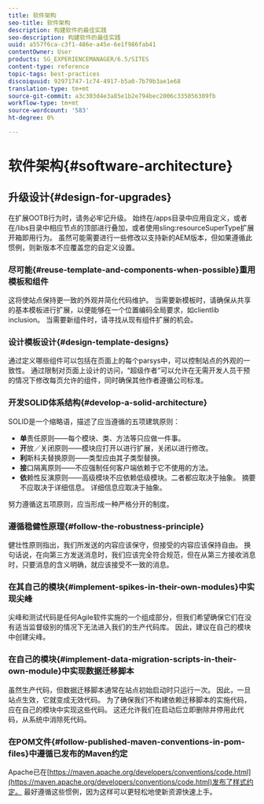 ```yaml
---
title: 软件架构
seo-title: 软件架构
description: 构建软件的最佳实践
seo-description: 构建软件的最佳实践
uuid: a557f6ca-c3f1-486e-a45e-6e1f986fab41
contentOwner: User
products: SG_EXPERIENCEMANAGER/6.5/SITES
content-type: reference
topic-tags: best-practices
discoiquuid: 92971747-1c74-4917-b5a0-7b79b3ae1e68
translation-type: tm+mt
source-git-commit: a3c303d4e3a85e1b2e794bec2006c335056309fb
workflow-type: tm+mt
source-wordcount: '583'
ht-degree: 0%

---
```



# 软件架构{#software-architecture}

## 升级设计{#design-for-upgrades}

在扩展OOTB行为时，请务必牢记升级。 始终在/apps目录中应用自定义，或者在/libs目录中相应节点的顶部进行叠加，或者使用sling:resourceSuperType扩展开箱即用行为。 虽然可能需要进行一些修改以支持新的AEM版本，但如果遵循此惯例，则新版本不应覆盖您的自定义设置。

### 尽可能{#reuse-template-and-components-when-possible}重用模板和组件

这将使站点保持更一致的外观并简化代码维护。 当需要新模板时，请确保从共享的基本模板进行扩展，以便能够在一个位置编码全局要求，如clientlib inclusion。 当需要新组件时，请寻找从现有组件扩展的机会。

### 设计模板设计{#design-template-designs}

通过定义哪些组件可以包括在页面上的每个parsys中，可以控制站点的外观的一致性。 通过限制对页面上设计的访问，“超级作者”可以允许在无需开发人员干预的情况下修改每页允许的组件，同时确保其他作者遵循公司标准。

### 开发SOLID体系结构{#develop-a-solid-architecture}

SOLID是一个缩略语，描述了应当遵循的五项建筑原则：

* **单**&#x200B;责任原则——每个模块、类、方法等只应做一件事。
* **开**&#x200B;放／关闭原则——模块应打开以进行扩展，关闭以进行修改。
* **利**&#x200B;斯科夫替换原则——类型应由其子类型替换。
* **接**&#x200B;口隔离原则——不应强制任何客户端依赖于它不使用的方法。
* **依**&#x200B;赖性反演原则——高级模块不应依赖低级模块。二者都应取决于抽象。 摘要不应取决于详细信息。 详细信息应取决于抽象。

努力遵循这五项原则，应当形成一种严格分开的制度。

### 遵循稳健性原理{#follow-the-robustness-principle}

健壮性原则指出，我们所发送的内容应该保守，但接受的内容应该保持自由。 换句话说，在向第三方发送消息时，我们应该完全符合规范，但在从第三方接收消息时，只要消息的含义明确，就应该接受不一致的消息。

### 在其自己的模块{#implement-spikes-in-their-own-modules}中实现尖峰

尖峰和测试代码是任何Agile软件实施的一个组成部分，但我们希望确保它们在没有适当监督级别的情况下无法进入我们的生产代码库。 因此，建议在自己的模块中创建尖峰。

### 在自己的模块{#implement-data-migration-scripts-in-their-own-module}中实现数据迁移脚本

虽然生产代码，但数据迁移脚本通常在站点初始启动时只运行一次。 因此，一旦站点生效，它就变成无效代码。 为了确保我们不构建依赖迁移脚本的实施代码，应在自己的模块中实现这些代码。 这还允许我们在启动后立即删除并停用此代码，从系统中消除死代码。

### 在POM文件{#follow-published-maven-conventions-in-pom-files}中遵循已发布的Maven约定

Apache已在[https://maven.apache.org/developers/conventions/code.html](https://maven.apache.org/developers/conventions/code.html)发布了样式约定。 最好遵循这些惯例，因为这样可以更轻松地使新资源快速上手。
